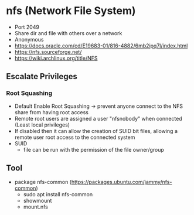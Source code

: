 # nfs (Network File System)

- Port 2049
- Share dir and file with others over a network
- Anonymous
- https://docs.oracle.com/cd/E19683-01/816-4882/6mb2ipq7l/index.html
- https://nfs.sourceforge.net/
- https://wiki.archlinux.org/title/NFS

## Escalate Privileges

### Root Squashing
  - Default Enable Root Squashing -> prevent anyone connect to the NFS share from having root access
  - Remote root users are assigned a user "nfsnobody" when connected (Least local privileges)
  - If disabled then it can allow the creation of SUID bit files, allowing a remote user root access to the connected system
  - SUID
    - file can be run with the permission of the file owner/group


## Tool

- package nfs-common (https://packages.ubuntu.com/jammy/nfs-common)
  - sudo apt install nfs-common
  - showmount
  - mount.nfs

